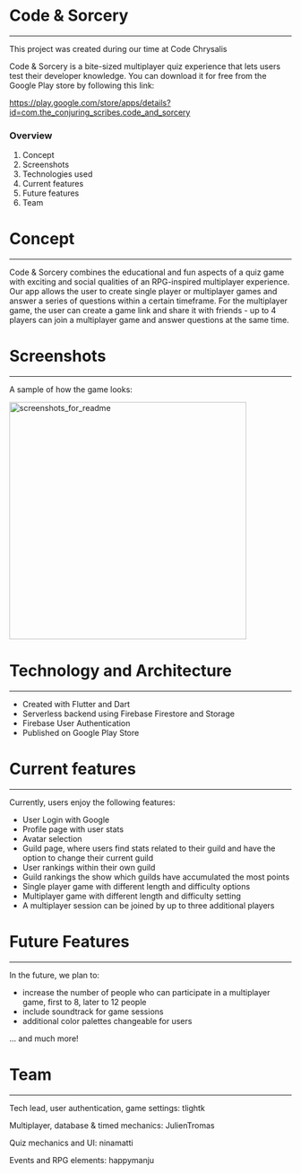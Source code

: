 # Code & Sorcery
---

This project was created during our time at Code Chrysalis

Code & Sorcery is a bite-sized multiplayer quiz experience that lets users test their developer knowledge. You can download it for free from the Google Play store by following this link:

https://play.google.com/store/apps/details?id=com.the_conjuring_scribes.code_and_sorcery

### Overview

1. Concept
2. Screenshots
3. Technologies used
4. Current features
5. Future features
6. Team

# Concept

---

Code & Sorcery combines the educational and fun aspects of a quiz game with exciting and social qualities of an RPG-inspired multiplayer experience. Our app allows the user to create single player or multiplayer games and answer a series of questions within a certain timeframe. For the multiplayer game, the user can create a game link and share it with friends - up to 4 players can join a multiplayer game and answer questions at the same time. 

# **Screenshots**

---

A sample of how the game looks:


<img width="423" alt="screenshots_for_readme" src="https://user-images.githubusercontent.com/65750361/102456339-545a5900-4084-11eb-8a81-5e07c36705b5.png">


# Technology and Architecture

---

- Created with Flutter and Dart
- Serverless backend using Firebase Firestore and Storage
- Firebase User Authentication
- Published on Google Play Store

# Current features

---

Currently, users enjoy the following features:

- User Login with Google
- Profile page with user stats
- Avatar selection
- Guild page, where users find stats related to their guild and have the option to change their current guild
- User rankings within their own guild
- Guild rankings the show which guilds have accumulated the most points
- Single player game with different length and difficulty options
- Multiplayer game with different length and difficulty setting
- A multiplayer session can be joined by up to three additional players

# Future Features

---

In the future, we plan to:
- increase the number of people who can participate in a multiplayer game, first to 8, later to 12 people
- include soundtrack for game sessions
- additional color palettes changeable for users

... and much more!


# Team

---

Tech lead, user authentication, game settings:  tlightk

Multiplayer, database & timed mechanics: JulienTromas

Quiz mechanics and UI: ninamatti

Events and RPG elements: happymanju
